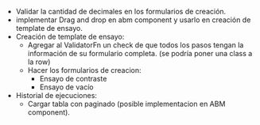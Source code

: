 - Validar la cantidad de decimales en los formularios de creación.
- implementar Drag and drop en abm component y usarlo en creación de template de ensayo. 
- Creación de template de ensayo:
  - Agregar al ValidatorFn un check de que todos los pasos tengan la información de su formulario completa. (se podría poner una class a la row)
  - Hacer los formularios de creacion:
    - Ensayo de contraste
    - Ensayo de vacío
- Historial de ejecuciones:
  - Cargar tabla con paginado (posible implementacion en ABM component).
